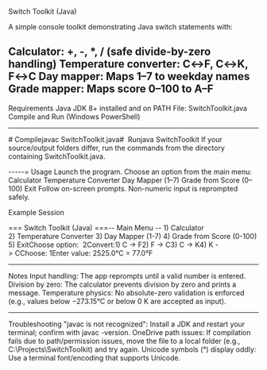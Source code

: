 Switch Toolkit (Java)

A simple console toolkit demonstrating Java switch statements with:

Calculator: +, -, *, / (safe divide-by-zero handling)
Temperature converter: C↔F, C↔K, F↔C
Day mapper: Maps 1–7 to weekday names
Grade mapper: Maps score 0–100 to A–F
-----
Requirements
Java JDK 8+ installed and on PATH
File: SwitchToolkit.java
Compile and Run (Windows PowerShell)


------

# Compilejavac SwitchToolkit.java# 
Runjava SwitchToolkit
If your source/output folders differ, run the commands from the directory containing SwitchToolkit.java.

-----=
Usage
Launch the program.
Choose an option from the main menu:
Calculator
Temperature Converter
Day Mapper (1–7)
Grade from Score (0–100)
Exit
Follow on-screen prompts. Non-numeric input is reprompted safely.

Example Session

=== Switch Toolkit (Java) ===-- Main Menu --
1) Calculator
2) Temperature Converter
3) Day Mapper (1-7)
4) Grade from Score (0-100)
5) ExitChoose option: 
2Convert:1) C -> F2) F -> C3) C -> K4) K -> CChoose: 1Enter value: 2525.0°C = 77.0°F

-----
Notes
Input handling: The app reprompts until a valid number is entered.
Division by zero: The calculator prevents division by zero and prints a message.
Temperature physics: No absolute-zero validation is enforced (e.g., values below −273.15°C or below 0 K are accepted as input).

-----
Troubleshooting
"javac is not recognized": Install a JDK and restart your terminal; confirm with javac -version.
OneDrive path issues: If compilation fails due to path/permission issues, move the file to a local folder (e.g., C:\Projects\SwitchToolkit) and try again.
Unicode symbols (°) display oddly: Use a terminal font/encoding that supports Unicode.
